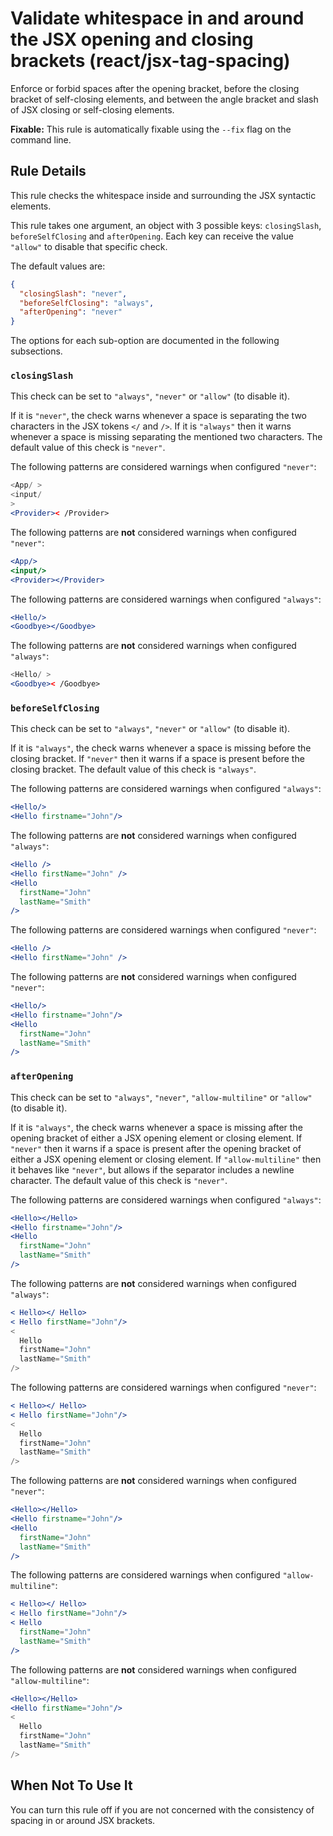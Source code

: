 # Validate whitespace in and around the JSX opening and closing brackets (react/jsx-tag-spacing)

Enforce or forbid spaces after the opening bracket, before the closing bracket of self-closing elements, and between the angle bracket and slash of JSX closing or self-closing elements.

**Fixable:** This rule is automatically fixable using the `--fix` flag on the command line.

## Rule Details

This rule checks the whitespace inside and surrounding the JSX syntactic elements.

This rule takes one argument, an object with 3 possible keys: `closingSlash`, `beforeSelfClosing` and `afterOpening`. Each key can receive the value `"allow"` to disable that specific check.

The default values are:

```json
{
  "closingSlash": "never",
  "beforeSelfClosing": "always",
  "afterOpening": "never"
}
```

The options for each sub-option are documented in the following subsections.

### `closingSlash`

This check can be set to `"always"`, `"never"` or `"allow"` (to disable it).

If it is `"never"`, the check warns whenever a space is separating the two characters in the JSX tokens `</` and `/>`. If it is `"always"` then it warns whenever a space is missing separating the mentioned two characters. The default value of this check is `"never"`.

The following patterns are considered warnings when configured `"never"`:

```jsx
<App/ >
<input/
>
<Provider>< /Provider>
```

The following patterns are **not** considered warnings when configured `"never"`:

```jsx
<App/>
<input/>
<Provider></Provider>
```

The following patterns are considered warnings when configured `"always"`:

```jsx
<Hello/>
<Goodbye></Goodbye>
```

The following patterns are **not** considered warnings when configured `"always"`:

```jsx
<Hello/ >
<Goodbye>< /Goodbye>
```

### `beforeSelfClosing`

This check can be set to `"always"`, `"never"` or `"allow"` (to disable it).

If it is `"always"`, the check warns whenever a space is missing before the closing bracket. If `"never"` then it warns if a space is present before the closing bracket. The default value of this check is `"always"`.

The following patterns are considered warnings when configured `"always"`:

```jsx
<Hello/>
<Hello firstname="John"/>
```

The following patterns are **not** considered warnings when configured `"always"`:

```jsx
<Hello />
<Hello firstName="John" />
<Hello
  firstName="John"
  lastName="Smith"
/>
```

The following patterns are considered warnings when configured `"never"`:

```jsx
<Hello />
<Hello firstName="John" />
```

The following patterns are **not** considered warnings when configured `"never"`:

```jsx
<Hello/>
<Hello firstname="John"/>
<Hello
  firstName="John"
  lastName="Smith"
/>
```

### `afterOpening`

This check can be set to `"always"`, `"never"`, `"allow-multiline"` or `"allow"` (to disable it).

If it is `"always"`, the check warns whenever a space is missing after the opening bracket of either a JSX opening element or closing element. If `"never"` then it warns if a space is present after the opening bracket of either a JSX opening element or closing element. If `"allow-multiline"` then it behaves like `"never"`, but allows if the separator includes a newline character. The default value of this check is `"never"`.

The following patterns are considered warnings when configured `"always"`:

```jsx
<Hello></Hello>
<Hello firstname="John"/>
<Hello
  firstName="John"
  lastName="Smith"
/>
```

The following patterns are **not** considered warnings when configured `"always"`:

```jsx
< Hello></ Hello>
< Hello firstName="John"/>
<
  Hello
  firstName="John"
  lastName="Smith"
/>
```

The following patterns are considered warnings when configured `"never"`:

```jsx
< Hello></ Hello>
< Hello firstName="John"/>
<
  Hello
  firstName="John"
  lastName="Smith"
/>
```

The following patterns are **not** considered warnings when configured `"never"`:

```jsx
<Hello></Hello>
<Hello firstname="John"/>
<Hello
  firstName="John"
  lastName="Smith"
/>
```

The following patterns are considered warnings when configured `"allow-multiline"`:

```jsx
< Hello></ Hello>
< Hello firstName="John"/>
< Hello
  firstName="John"
  lastName="Smith"
/>
```

The following patterns are **not** considered warnings when configured `"allow-multiline"`:

```jsx
<Hello></Hello>
<Hello firstName="John"/>
<
  Hello
  firstName="John"
  lastName="Smith"
/>
```

## When Not To Use It

You can turn this rule off if you are not concerned with the consistency of spacing in or around JSX brackets.
